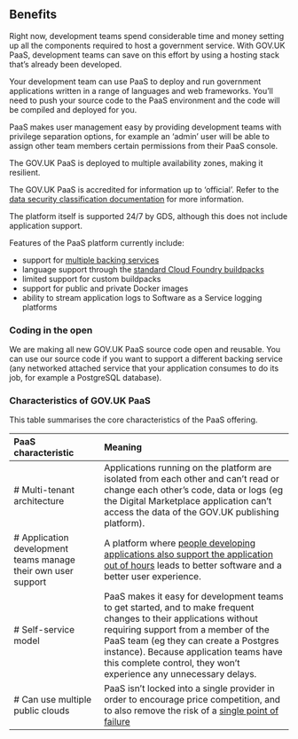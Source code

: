 ## Benefits

Right now, development teams spend considerable time and money setting up all the components required to host a government service. With GOV.UK PaaS, development teams can save on this effort by using a hosting stack that’s already been developed.

Your development team can use PaaS to deploy and run government applications written in a range of languages and web frameworks. You’ll need to push your source code to the PaaS environment and the code will be compiled and deployed for you.

PaaS makes user management easy by providing development teams with privilege separation options, for example an ‘admin’ user will be able to assign other team members certain permissions from their PaaS console.

The GOV.UK PaaS is deployed to multiple availability zones, making it resilient.

The GOV.UK PaaS is accredited for information up to ‘official’. Refer to the [data security classification documentation](/#data-security-classification) for more information.

The platform itself is supported 24/7 by GDS, although this does not include application support.

Features of the PaaS platform currently include:

*   support for [multiple backing services](#deploy-a-backing-or-routing-service)
*   language support through the [standard Cloud Foundry buildpacks](https://docs.cloudfoundry.org/buildpacks/)
*   limited support for custom buildpacks
*   support for public and private Docker images
*   ability to stream application logs to Software as a Service logging platforms

### Coding in the open

We are making all new GOV.UK PaaS source code open and reusable. You can use our source code if you want to support a different backing service (any networked attached service that your application consumes to do its job, for example a PostgreSQL database).

### Characteristics of GOV.UK PaaS
This table summarises the core characteristics of the PaaS offering.

|PaaS characteristic| Meaning|
|:---	|:---	|
|# Multi-tenant architecture| Applications running on the platform are isolated from each other and can’t read or change each other’s code, data or logs (eg the Digital Marketplace application can’t access the data of the GOV.UK publishing platform).|
|# Application development teams manage their own user support|   A platform where [people developing applications also support the application out of hours](http://www.infoq.com/presentations/gov-uk-devops) leads to better software and a better user experience.	|
|# Self-service model|PaaS makes it easy for development teams to get started, and to make frequent changes to their applications without requiring support from a member of the PaaS team (eg they can create a Postgres instance). Because application teams have this complete control, they won’t experience any unnecessary delays. |
|# Can use multiple public clouds|   PaaS isn’t locked into a single provider in order to encourage price competition, and to also remove the risk of a [single point of failure](https://en.wikipedia.org/wiki/Single_point_of_failure)	|
